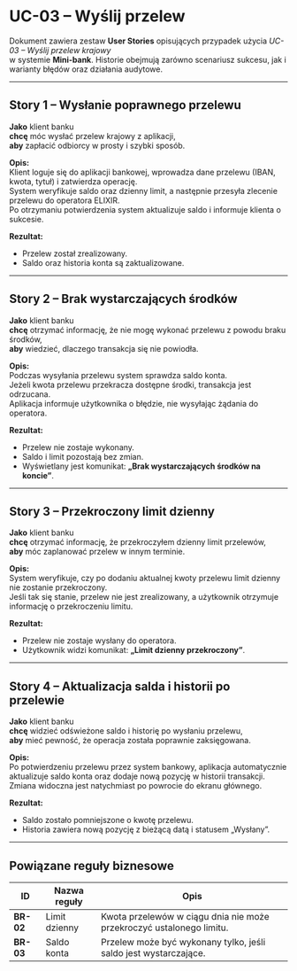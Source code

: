 #  UC-03 – Wyślij przelew  

Dokument zawiera zestaw **User Stories** opisujących przypadek użycia *UC-03 – Wyślij przelew krajowy*  
w systemie **Mini-bank**. Historie obejmują zarówno scenariusz sukcesu, jak i warianty błędów oraz działania audytowe.

---

##  Story 1 – Wysłanie poprawnego przelewu  

**Jako** klient banku  
**chcę** móc wysłać przelew krajowy z aplikacji,  
**aby** zapłacić odbiorcy w prosty i szybki sposób.  

**Opis:**  
Klient loguje się do aplikacji bankowej, wprowadza dane przelewu (IBAN, kwota, tytuł) i zatwierdza operację.  
System weryfikuje saldo oraz dzienny limit, a następnie przesyła zlecenie przelewu do operatora ELIXIR.  
Po otrzymaniu potwierdzenia system aktualizuje saldo i informuje klienta o sukcesie.  

**Rezultat:**  
- Przelew został zrealizowany.  
- Saldo oraz historia konta są zaktualizowane.  

---

##  Story 2 – Brak wystarczających środków  

**Jako** klient banku  
**chcę** otrzymać informację, że nie mogę wykonać przelewu z powodu braku środków,  
**aby** wiedzieć, dlaczego transakcja się nie powiodła.  

**Opis:**  
Podczas wysyłania przelewu system sprawdza saldo konta.  
Jeżeli kwota przelewu przekracza dostępne środki, transakcja jest odrzucana.  
Aplikacja informuje użytkownika o błędzie, nie wysyłając żądania do operatora.  

**Rezultat:**  
- Przelew nie zostaje wykonany.  
- Saldo i limit pozostają bez zmian.  
- Wyświetlany jest komunikat: **„Brak wystarczających środków na koncie”**.  

---

##  Story 3 – Przekroczony limit dzienny  

**Jako** klient banku  
**chcę** otrzymać informację, że przekroczyłem dzienny limit przelewów,  
**aby** móc zaplanować przelew w innym terminie.  

**Opis:**  
System weryfikuje, czy po dodaniu aktualnej kwoty przelewu limit dzienny nie zostanie przekroczony.  
Jeśli tak się stanie, przelew nie jest zrealizowany, a użytkownik otrzymuje informację o przekroczeniu limitu.  

**Rezultat:**  
- Przelew nie zostaje wysłany do operatora.  
- Użytkownik widzi komunikat: **„Limit dzienny przekroczony”**.  

---

##  Story 4 – Aktualizacja salda i historii po przelewie  

**Jako** klient banku  
**chcę** widzieć odświeżone saldo i historię po wysłaniu przelewu,  
**aby** mieć pewność, że operacja została poprawnie zaksięgowana.  

**Opis:**  
Po potwierdzeniu przelewu przez system bankowy, aplikacja automatycznie aktualizuje saldo konta oraz dodaje nową pozycję w historii transakcji.  
Zmiana widoczna jest natychmiast po powrocie do ekranu głównego.  

**Rezultat:**  
- Saldo zostało pomniejszone o kwotę przelewu.  
- Historia zawiera nową pozycję z bieżącą datą i statusem „Wysłany”.  

---


##  Powiązane reguły biznesowe  

| ID | Nazwa reguły | Opis |
|----|---------------|------|
| **BR-02** | Limit dzienny | Kwota przelewów w ciągu dnia nie może przekroczyć ustalonego limitu. |
| **BR-03** | Saldo konta | Przelew może być wykonany tylko, jeśli saldo jest wystarczające. |

